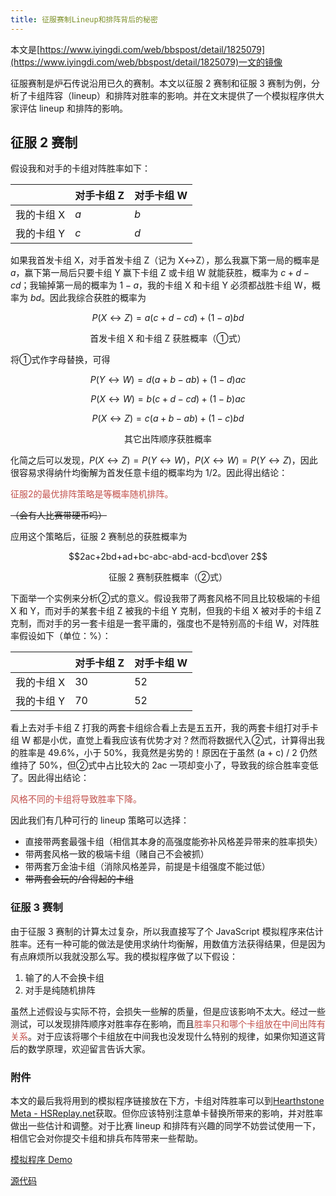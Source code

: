 ```yaml
---
title: 征服赛制Lineup和排阵背后的秘密
---
```

本文是[https://www.iyingdi.com/web/bbspost/detail/1825079](https://www.iyingdi.com/web/bbspost/detail/1825079)一文的镜像

征服赛制是炉石传说沿用已久的赛制。本文以征服 2 赛制和征服 3 赛制为例，分析了卡组阵容（lineup）和排阵对胜率的影响。并在文末提供了一个模拟程序供大家评估 lineup 和排阵的影响。

## 征服 2 赛制
假设我和对手的卡组对阵胜率如下：

|  | 对手卡组 Z | 对手卡组 W |
| ------ | ------ | ------ |
| 我的卡组 X | $a$ | $b$ |
| 我的卡组 Y | $c$ | $d$ |

如果我首发卡组 X，对手首发卡组 Z（记为 X↔Z），那么我赢下第一局的概率是 $a$，赢下第一局后只要卡组 Y 赢下卡组 Z 或卡组 W 就能获胜，概率为 $c+d-cd$；我输掉第一局的概率为 $1-a$，我的卡组 X 和卡组 Y 必须都战胜卡组 W，概率为 $bd$。因此我综合获胜的概率为

$$P(X\leftrightarrow Z)=a(c+d-cd)+(1-a)bd$$

<center>首发卡组 X 和卡组 Z 获胜概率（①式）</center>

将①式作字母替换，可得

$$P(Y\leftrightarrow W)=d(a+b-ab)+(1-d)ac$$

$$P(X\leftrightarrow W)=b(c+d-cd)+(1-b)ac$$

$$P(X\leftrightarrow Z)=c(a+b-ab)+(1-c)bd$$

<center>其它出阵顺序获胜概率</center>

化简之后可以发现，$P(X↔Z)=P(Y↔W)$，$P(X↔W)=P(Y↔Z)$，因此很容易求得纳什均衡解为首发任意卡组的概率均为 1/2。因此得出结论：

<span style="color: #c24f4a">征服2的最优排阵策略是等概率随机排阵。</span>

~~（会有人比赛带硬币吗）~~

应用这个策略后，征服 2 赛制总的获胜概率为

$$2ac+2bd+ad+bc-abc-abd-acd-bcd\over 2$$

<center>征服 2 赛制获胜概率（②式）</center>

下面举一个实例来分析②式的意义。假设我带了两套风格不同且比较极端的卡组 X 和 Y，而对手的某套卡组 Z 被我的卡组 Y 克制，但我的卡组 X 被对手的卡组 Z 克制，而对手的另一套卡组是一套平庸的，强度也不是特别高的卡组 W，对阵胜率假设如下（单位：%）：

|  | 对手卡组 Z | 对手卡组 W |
| ------ | ------ | ------ |
| 我的卡组 X | 30 | 52 |
| 我的卡组 Y | 70 | 52 |

看上去对手卡组 Z 打我的两套卡组综合看上去是五五开，我的两套卡组打对手卡组 W 都是小优，直觉上看我应该有优势才对？然而将数据代入②式，计算得出我的胜率是 49.6%，小于 50%，我竟然是劣势的！原因在于虽然 (a + c) / 2 仍然维持了 50%，但②式中占比较大的 2ac 一项却变小了，导致我的综合胜率变低了。因此得出结论：

<span style="color: #c24f4a">风格不同的卡组将导致胜率下降。</span>

因此我们有几种可行的 lineup 策略可以选择：

* 直接带两套最强卡组（相信其本身的高强度能弥补风格差异带来的胜率损失）
* 带两套风格一致的极端卡组（赌自己不会被抓）
* 带两套万金油卡组（消除风格差异，前提是卡组强度不能过低）
* ~~带两套会玩的/合得起的卡组~~

### 征服 3 赛制
由于征服 3 赛制的计算太过复杂，所以我直接写了个 JavaScript 模拟程序来估计胜率。还有一种可能的做法是使用求纳什均衡解，用数值方法获得结果，但是因为有点麻烦所以我就没那么写。我的模拟程序做了以下假设：

1. 输了的人不会换卡组
2. 对手是纯随机排阵

虽然上述假设与实际不符，会损失一些解的质量，但是应该影响不太大。经过一些测试，可以发现排阵顺序对胜率存在影响，而且<span style="color: #c24f4a">胜率只和哪个卡组放在中间出阵有关系</span>。对于应该将哪个卡组放在中间我也没发现什么特别的规律，如果你知道这背后的数学原理，欢迎留言告诉大家。

### 附件
本文的最后我将用到的模拟程序链接放在下方，卡组对阵胜率可以到[Hearthstone Meta - HSReplay.net](https://hsreplay.net/meta/#tab=matchups)获取。但你应该特别注意单卡替换所带来的影响，并对胜率做出一些估计和调整。对于比赛 lineup 和排阵有兴趣的同学不妨尝试使用一下，相信它会对你提交卡组和排兵布阵带来一些帮助。

[模拟程序 Demo](https://gp.longern.com/demo/2019/01/27/hearthstone-matchup-simulator.html)

[源代码](https://raw.githubusercontent.com/longern/longern.github.io/master/_posts/2019-01-27-hearthstone-matchup-simulator.md)

<script>
document.querySelectorAll('.post table').forEach(table => table.className = 'table')
</script>
